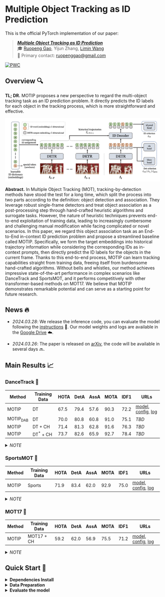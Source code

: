 # Multiple Object Tracking as ID Prediction

This is the official PyTorch implementation of our paper:

> ***[Multiple Object Tracking as ID Prediction](https://arxiv.org/abs/2403.16848)*** <br>
> :mortar_board: [Ruopeng Gao](https://ruopenggao.com/), Yijun Zhang, [Limin Wang](https://wanglimin.github.io/) <br>
> :e-mail: Primary contact: ruopenggao@gmail.com

[![PWC](https://img.shields.io/endpoint.svg?url=https://paperswithcode.com/badge/multiple-object-tracking-as-id-prediction/multi-object-tracking-on-dancetrack)](https://paperswithcode.com/sota/multi-object-tracking-on-dancetrack?p=multiple-object-tracking-as-id-prediction)

## Overview :mag:

**TL; DR.** MOTIP proposes a new perspective to regard the multi-object tracking task as an ID prediction problem. 
It directly predicts the ID labels for each object in the tracking process, which is more straightforward and effective.

![Overview](./assets/overview.png)

**Abstract.** In Multiple Object Tracking (MOT), tracking-by-detection methods have stood the test for a long time, which split the process into two parts according to the definition: object detection and association. They leverage robust single-frame detectors and treat object association as a post-processing step through hand-crafted heuristic algorithms and surrogate tasks. However, the nature of heuristic techniques prevents end-to-end exploitation of training data, leading to increasingly cumbersome and challenging manual modification while facing complicated or novel scenarios. In this paper, we regard this object association task as an End-to-End in-context ID prediction problem and propose a streamlined baseline called MOTIP. Specifically, we form the target embeddings into historical trajectory information while considering the corresponding IDs as in-context prompts, then directly predict the ID labels for the objects in the current frame. Thanks to this end-to-end process, MOTIP can learn tracking capabilities straight from training data, freeing itself from burdensome hand-crafted algorithms. Without bells and whistles, our method achieves impressive state-of-the-art performance in complex scenarios like DanceTrack and SportsMOT, and it performs competitively with other transformer-based methods on MOT17. We believe that MOTIP demonstrates remarkable potential and can serve as a starting point for future research.


## News :fire:

- <span style="font-variant-numeric: tabular-nums;">*2024.03.28*</span>: We release the inference code, you can evaluate the model following the [instructions](#evaluation) :tada:. Our model weights and logs are available in the [Google Drive](https://drive.google.com/drive/folders/1LTBWHLHhrF0Ro7fgCdAkgu9sJUV_y-vw?usp=drive_link) :cloud:.

- <span style="font-variant-numeric: tabular-nums;">*2024.03.26*</span>: The paper is released on [arXiv](https://arxiv.org/abs/2403.16848), the code will be available in several days :soon:.


## Main Results :chart_with_upwards_trend:

### DanceTrack :dancer:

| Method              | Training Data       | HOTA | DetA | AssA | MOTA | IDF1 | URLs                                                         |
| ------------------- | ------------------- | ---- | ---- | ---- | ---- | ---- | ------------------------------------------------------------ |
| MOTIP               | DT                  | 67.5 | 79.4 | 57.6 | 90.3 | 72.2 | [model](https://drive.google.com/file/d/1qNGN7RsDf6a3i5lwjb0V8v6mKzxaMh0G/view?usp=drive_link), [config](./configs/r50_deformable_detr_motip_dancetrack.yaml), [log](https://drive.google.com/file/d/1XRRBjw92bQk7FUGxmZSsrTf5BjXbL2pp/view?usp=drive_link) |
| MOTIP<sub>DAB</sub> | DT                  | 70.0 | 80.8 | 60.8 | 91.0 | 75.1 | *TBD*                                                        |
| MOTIP               | DT + CH             | 71.4 | 81.3 | 62.8 | 91.6 | 76.3 | *TBD*                                                        |
| MOTIP               | DT<sup>*</sup> + CH | 73.7 | 82.6 | 65.9 | 92.7 | 78.4 | *TBD*                                                        |

<details>
  <summary><i>NOTE</i></summary>
  <ol>
    <li>MOTIP is built upon original Deformable DETR, while MOTIP<sub>DAB</sub> is based on DAB-Deformable DETR.</li>
    <li>DT and CH are the abbreviations of DanceTrack and CrowdHuman respectively.</li>
    <li>DT<sup>*</sup> denotes we utilize both the training and validation set of DanceTrack for training.</li>
  </ol>
</details>


### SportsMOT :basketball:

| Method | Training Data | HOTA | DetA | AssA | MOTA | IDF1 | URLs                                                         |
| ------ | ------------- | ---- | ---- | ---- | ---- | ---- | ------------------------------------------------------------ |
| MOTIP  | Sports        | 71.9 | 83.4 | 62.0 | 92.9 | 75.0 | [model](https://drive.google.com/file/d/1NIw77CBt8xEoZxHrUg14vrPYBCXUUgq-/view?usp=drive_link), [config](./configs/r50_deformable_detr_motip_sportsmot.yaml), [log](https://drive.google.com/file/d/1SNZ60uxVCdU5Poza0fXztWSGaZifVdaD/view?usp=drive_link) |

<details>
  <summary><i>NOTE</i></summary>
  <ol>
    <li>Sports is the abbreviation of SportsMOT.</li>
  </ol>
</details>

### MOT17 :walking:

| Method | Training Data | HOTA | DetA | AssA | MOTA | IDF1 | URLs                                                         |
| ------ | ------------- | ---- | ---- | ---- | ---- | ---- | ------------------------------------------------------------ |
| MOTIP  | MOT17 + CH    | 59.2 | 62.0 | 56.9 | 75.5 | 71.2 | [model](https://drive.google.com/file/d/1ZsojRYBCbH9u9m1C5leb1MwmBB42sox8/view?usp=drive_link), [config](./configs/r50_deformable_detr_motip_mot17.yaml), [log](https://drive.google.com/file/d/1RB0XasyMMJFziB5wuyT208jMBLW37CPM/view?usp=drive_link) |

<details>
  <summary><i>NOTE</i></summary>
  <ol>
    <li>CH is the abbreviation of CrowdHuman.</li>
  </ol>
</details>


## Quick Start :dash:

<details>
<summary><strong>Dependencies Install</strong></summary>

```bash
# Suggest python version >= 3.10
conda create -n MOTIP python=3.11
conda activate MOTIP
# Now we only support pytorch version >= 2.0, we will support pytorch version <= 1.13 in the future
conda install pytorch==2.2.0 torchvision==0.17.0 torchaudio==2.2.0 pytorch-cuda=11.8 -c pytorch -c nvidia
# Other dependencies
conda install matplotlib pyyaml scipy tqdm tensorboard seaborn scikit-learn pandas
pip install opencv-python einops wandb pycocotools timm
# Compile the Deformable Attention
cd models/ops/
sh make.sh
```

</details>




<details>
<summary><strong>Data Preparation</strong></summary>

You can download the datasets from the following links:
- [DanceTrack](https://github.com/DanceTrack/DanceTrack)
- [SportsMOT](https://github.com/MCG-NJU/SportsMOT)
- [MOT17](https://motchallenge.net/data/MOT17/)
- [CrowdHuman](https://www.crowdhuman.org/)

Then, you need to unzip and organize the data as follows:

```
DATADIR/
  ├── DanceTrack/
  │ ├── train/
  │ ├── val/
  │ ├── test/
  │ ├── train_seqmap.txt
  │ ├── val_seqmap.txt
  │ └── test_seqmap.txt
  ├── SportsMOT/
  │ ├── train/
  │ ├── val/
  │ ├── test/
  │ ├── train_seqmap.txt
  │ ├── val_seqmap.txt
  │ └── test_seqmap.txt
  ├── MOT17/
  │ ├── images/
  │ │ ├── train/     # unzip from MOT17
  │ │ └── test/      # unzip from MOT17
  │ └── gts/
  │   └── train/     # generate by ./data/gen_mot17_gts.py
  └── CrowdHuman/
    ├── images/
    │ ├── train/     # unzip from CrowdHuman
    │ └── val/       # unzip from CrowdHuman
    └── gts/
      ├── train/     # generate by ./data/gen_crowdhuman_gts.py
      └── val/       # generate by ./data/gen_crowdhuman_gts.py
```

For MOT17 and CrowdHuman, you can generate the ground-truth files by running the corresponding scripts [gen_mot17_gts.py](./data/gen_mot17_gts.py) and [gen_crowdhuman_gts.py](./data/gen_crowdhuman_gts.py).

</details>


<details id="evaluation">
<summary><strong>Evaluate the model</strong></summary>

- **Get tracking results for submitting**:
  ```bash
  python -m torch.distributed.run --nproc_per_node=<gpu num> main.py --mode submit --use-distributed True --use-wandb False --config-path <config file path> --inference-model <checkpoint path> --outputs-dir <outputs dir> --inference-dataset <dataset name> --inference-split <dataset split>
  ```
  For example, you can submit the model on DanceTrack test set as follows:
  ```bash
  python -m torch.distributed.run --nproc_per_node=8 main.py --mode submit --use-distributed True --use-wandb False --config-path ./configs/r50_deformable_detr_motip_dancetrack.yaml --inference-model ./outputs/r50_deformable_detr_motip_dancetrack.pth --outputs-dir ./outputs/dancetrack_trackers/ --inference-dataset DanceTrack --inference-split test
  ```

</details>